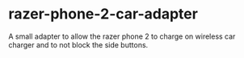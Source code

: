 # razer-phone-2-car-adapter
A small adapter to allow the razer phone 2 to charge on wireless car charger and to not block the side buttons.
